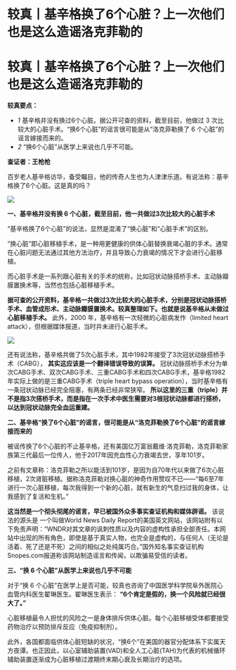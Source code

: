 # 较真丨基辛格换了6个心脏？上一次他们也是这么造谣洛克菲勒的

# 较真丨基辛格换了6个心脏？上一次他们也是这么造谣洛克菲勒的

**较真要点：**

  * _1_ 基辛格并没有换过6个心脏。据公开可查的资料，截至目前，他做过 3 次比较大的心脏手术。“换6个心脏”的谣言很可能是从“洛克菲勒换了 6 个心脏”的谣言嫁接而来的。
  * _2_ “换6个心脏”从医学上来说也几乎不可能。

**查证者：王枪枪**

百岁老人基辛格访华，备受瞩目，他的传奇人生也为人津津乐道。有说法称：基辛格换了6个心脏。这是真的吗？

![](https://inews.gtimg.com/news_bt/O5FWvSc5PPURBzA_i1SM6NStv37qa8y5_RWCUob_ALJcUAA/1000)

**一、基辛格并没有换 6 个心脏，截至目前，他一共做过3次比较大的心脏手术**

“基辛格换了6个心脏”的说法，显然是混淆了“换心脏”和“心脏手术”的区别。

“换心脏”即心脏移植手术，是一种用更健康的供体心脏替换衰竭心脏的手术。通常在心脏问题无法通过其他方法治疗，并且导致心力衰竭的情况下才会进行心脏移植。

而心脏手术是一系列跟心脏有关的手术的统称，比如冠状动脉搭桥手术、主动脉瓣膜置换术等，当然也包括心脏移植手术。

**据可查的公开资料，基辛格一共做过3次比较大的心脏手术，分别是冠状动脉搭桥手术、血管成形术、主动脉瓣膜置换术。较真整理如下。也就是说基辛格从未做过心脏移植手术。**
此外，2000 年，基辛格有一次轻微的心脏病发作（limited heart attack），但根据媒体报道，当时并未进行心脏手术。

![](https://inews.gtimg.com/news_bt/OY6TyuYVElHZBCZ19bRazptK1RRvK6bTXYKBnnHy4fcG8AA/1000)

还有说法称，基辛格共做了5次心脏手术，其中1982年接受了3次冠状动脉搭桥手术（CABG）， **其实这应该是一个翻译错误导致的误算。**
冠状动脉搭桥手术分为单次CABG手术、双次CABG手术、三重CABG手术和四次CABG手术，基辛格1982年实际上做的是三重CABG手术（triple
heart bypass operation），当时基辛格有一条冠状动脉已经完全阻塞，有两条已经非常狭窄。
**所以这里的三重（triple）并不是指3次搭桥手术，而是指在一次手术中医生需要对3根冠状动脉都进行搭桥，以达到冠状动脉完全血运重建。**

**二、基辛格“换了6个心脏”的谣言，很可能是从“洛克菲勒换了6个心脏”的谣言嫁接而来的**

被谣传换了6个心脏的不止基辛格，还有美国亿万富翁戴维·洛克菲勒，洛克菲勒家族第三代最后一位传人，他于2017年因充血性心力衰竭去世，享年101岁。

之前有文章称：洛克菲勒之所以能活到101岁，是因为自70年代以来做了6次心脏移植，2次肾脏移植。据称洛克菲勒对换心脏的神奇作用赞叹不已——“每6至7年进行一次心脏移植，每次我得到一个新的心脏，就有新生的气息扫过我的身体，让我感到了复活和生机。”

**这当然是一个彻头彻尾的谣言，早已被国外众多事实查证机构和媒体辟谣。** 该说法的源头是 一个叫做World News Daily
Report的美国英文网站，该网站附有以下免责声明：“WNDR对其文章的讽刺性质以及内容的虚构性承担全部责任。本网站中出现的所有角色，即使是基于真实人物，也完全是虚构的，与任何人（无论是活着、死了还是不死）之间的相似之处纯属巧合。”国外知名事实查证机构Snopes.com报道称该网站制造谣言和传闻，以欺骗易受信的读者。

**三、“换 6 个心脏”从医学上来说也几乎不可能**

对于“换 6 个心脏”在医学上是否可能，较真也咨询了中国医学科学院阜外医院心血管内科医生翟琳医生。翟琳医生表示：
**“6个肯定是假的，换一个风险就已经很大了。”**

心脏移植最令人担忧的风险之一是身体排斥供体心脏。每个心脏移植受体都要接受药物治疗以预防排斥反应（免疫抑制剂）。

此外，各国都面临供体心脏短缺的状况，“换6个”在美国的器官分配体系下实属天方夜谭。也正因此，以心室辅助装置(VAD)和全人工心脏(TAH)为代表的机械循环辅助装置逐渐成为心脏移植过渡期终末期心衰及长期治疗的选项。

